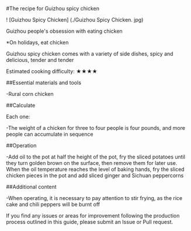 #The recipe for Guizhou spicy chicken

! [Guizhou Spicy Chicken] (./Guizhou Spicy Chicken. jpg)

Guizhou people's obsession with eating chicken

*On holidays, eat chicken

Guizhou spicy chicken comes with a variety of side dishes, spicy and delicious, tender and tender

Estimated cooking difficulty: ★★★★

##Essential materials and tools

-Rural corn chicken

##Calculate

Each one:

-The weight of a chicken for three to four people is four pounds, and more people can accumulate in sequence

##Operation

-Add oil to the pot at half the height of the pot, fry the sliced potatoes until they turn golden brown on the surface, then remove them for later use. When the oil temperature reaches the level of baking hands, fry the sliced chicken pieces in the pot and add sliced ginger and Sichuan peppercorns

##Additional content

-When operating, it is necessary to pay attention to stir frying, as the rice cake and chili peppers will be burnt off

If you find any issues or areas for improvement following the production process outlined in this guide, please submit an Issue or Pull request.